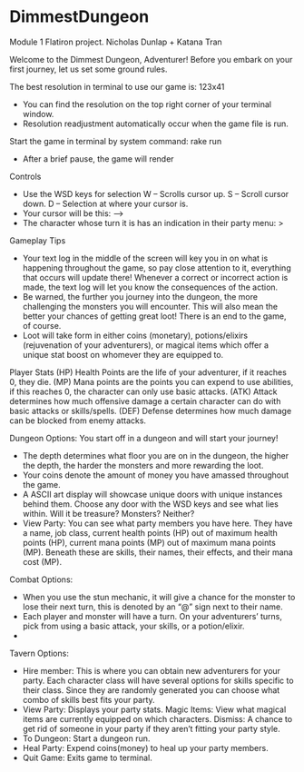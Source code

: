 # DimmestDungeon
Module 1 Flatiron project. Nicholas Dunlap + Katana Tran

Welcome to the Dimmest Dungeon, Adventurer!
Before you embark on your first journey, let us set some ground rules.

The best resolution in terminal to use our game is: 123x41
-	You can find the resolution on the top right corner of your terminal window.
-	Resolution readjustment automatically occur when the game file is run.

Start the game in terminal by system command: rake run
-	After a brief pause, the game will render

Controls
-	Use the WSD keys for selection
    W – Scrolls cursor up.
    S – Scroll cursor down.
    D – Selection at where your cursor is.
-	Your cursor will be this:   -->
-	The character whose turn it is has an indication in their party menu: >

Gameplay Tips
-	Your text log in the middle of the screen will key you in on what is happening throughout the game, so pay close attention to it, everything that occurs will update there! Whenever a correct or incorrect action is made, the text log will let you know the consequences of the action.
-	Be warned, the further you journey into the dungeon, the more challenging the monsters you will encounter. This will also mean the better your chances of getting great loot! There is an end to the game, of course.
-	Loot will take form in either coins (monetary), potions/elixirs (rejuvenation of your adventurers), or magical items which offer a unique stat boost on whomever they are equipped to.

Player Stats
	(HP) Health Points are the life of your adventurer, if it reaches 0, they die.
    (MP) Mana points are the points you can expend to use abilities, if this reaches 0, the character can only use basic attacks.
    (ATK) Attack determines how much offensive damage a certain character can do with basic attacks or skills/spells.
    (DEF) Defense determines how much damage can be blocked from enemy attacks.

Dungeon Options:
 You start off in a dungeon and will start your journey! 
-	The depth determines what floor you are on in the dungeon, the higher the depth, the harder the monsters and more rewarding the loot.
-	Your coins denote the amount of money you have amassed throughout the game.
-	A ASCII art display will showcase unique doors with unique instances behind them. Choose any door with the WSD keys and see what lies within. Will it be treasure? Monsters? Neither? 
-	View Party: You can see what party members you have here. They have a name, job class, current health points (HP) out of maximum health points (HP), current mana points (MP) out of maximum mana points (MP). Beneath these are skills, their names, their effects, and their mana cost (MP).


Combat Options:
-	When you use the stun mechanic, it will give a chance for the monster to lose their next turn, this is denoted by an “@” sign next to their name.
-	Each player and monster will have a turn. On your adventurers’ turns, pick from using a basic attack, your skills, or a potion/elixir.
-	

Tavern Options:
- Hire member: This is where you can obtain new adventurers for your party.  Each character class will have several options for skills specific to their class. Since they are randomly generated you can choose what combo of skills best fits your party.
- View Party: Displays your party stats.
	Magic Items: View what magical items are currently equipped on which characters.
	Dismiss: A chance to get rid of someone in your party if they aren’t fitting your party style.
- To Dungeon: Start a dungeon run.
- Heal Party: Expend coins(money) to heal up your party members.
- Quit Game: Exits game to terminal.
	

